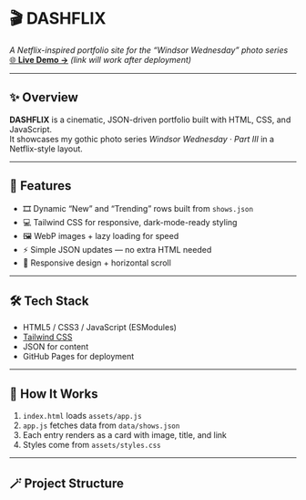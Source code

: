 # 🎬 DASHFLIX

_A Netflix-inspired portfolio site for the “Windsor Wednesday” photo series_  
[🌐 **Live Demo →**](https://dariaderiagina.github.io/DASHFLIX/) _(link will work after deployment)_

---

## ✨ Overview

**DASHFLIX** is a cinematic, JSON-driven portfolio built with HTML, CSS, and JavaScript.  
It showcases my gothic photo series _Windsor Wednesday · Part III_ in a Netflix-style layout.

---

## 🧠 Features

- 🎞️ Dynamic “New” and “Trending” rows built from `shows.json`
- 💻 Tailwind CSS for responsive, dark-mode-ready styling
- 🖼️ WebP images + lazy loading for speed
- ⚡ Simple JSON updates — no extra HTML needed
- 📱 Responsive design + horizontal scroll

---

## 🛠️ Tech Stack

- HTML5 / CSS3 / JavaScript (ESModules)
- [Tailwind CSS](https://tailwindcss.com)
- JSON for content
- GitHub Pages for deployment

---

## 🧩 How It Works

1. `index.html` loads `assets/app.js`
2. `app.js` fetches data from `data/shows.json`
3. Each entry renders as a card with image, title, and link
4. Styles come from `assets/styles.css`

---

## 🪄 Project Structure
